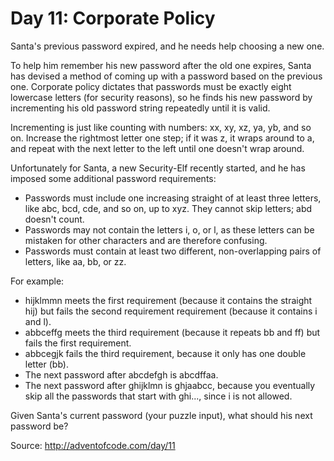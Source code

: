 Day 11: Corporate Policy
========================

Santa's previous password expired, and he needs help choosing a new one.

To help him remember his new password after the old one expires, Santa has
devised a method of coming up with a password based on the previous one.
Corporate policy dictates that passwords must be exactly eight lowercase letters
(for security reasons), so he finds his new password by incrementing his old
password string repeatedly until it is valid.

Incrementing is just like counting with numbers: xx, xy, xz, ya, yb, and so on.
Increase the rightmost letter one step; if it was z, it wraps around to a, and
repeat with the next letter to the left until one doesn't wrap around.

Unfortunately for Santa, a new Security-Elf recently started, and he has imposed
some additional password requirements:
- Passwords must include one increasing straight of at least three letters,
  like abc, bcd, cde, and so on, up to xyz. They cannot skip letters; abd
  doesn't count.
- Passwords may not contain the letters i, o, or l, as these letters can be
  mistaken for other characters and are therefore confusing.
- Passwords must contain at least two different, non-overlapping pairs of
  letters, like aa, bb, or zz.

For example:
- hijklmmn meets the first requirement (because it contains the straight hij)
  but fails the second requirement requirement (because it contains i and l).
- abbceffg meets the third requirement (because it repeats bb and ff) but
  fails the first requirement.
- abbcegjk fails the third requirement, because it only has one double letter
  (bb).
- The next password after abcdefgh is abcdffaa.
- The next password after ghijklmn is ghjaabcc, because you eventually skip
  all the passwords that start with ghi..., since i is not allowed.

Given Santa's current password (your puzzle input), what should his next
password be?

Source: http://adventofcode.com/day/11
